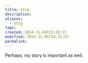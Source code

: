 ```yaml
---
title: blog
description: 
aliases:
  - blog
tags: 
created: 2024-11-04T21:29:13
modified: 2024-11-05T14:32:57
permalink: 
---
```


Perhaps, my story is important as well.
